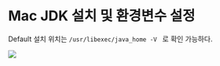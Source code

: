 # Mac JDK 설치 및 환경변수 설정

Default 설치 위치는 
```/usr/libexec/java_home -V ```
로 확인 가능하다.

![](../../../image/2020-02-19-09-37-55.png)

